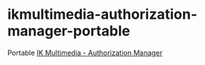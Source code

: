 ikmultimedia-authorization-manager-portable
===========================================
Portable [IK Multimedia - Authorization Manager](https://www.ikmultimedia.com/products/authorizationmanager/)
